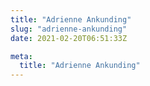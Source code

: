 ```yaml
---
title: "Adrienne Ankunding"
slug: "adrienne-ankunding"
date: 2021-02-20T06:51:33Z

meta:
  title: "Adrienne Ankunding"
---
```


